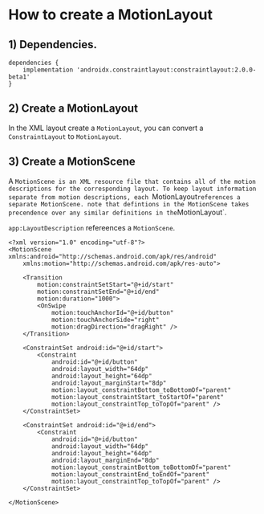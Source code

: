 # How to create a MotionLayout

## 1) Dependencies.
```
dependencies {
    implementation 'androidx.constraintlayout:constraintlayout:2.0.0-beta1'
}
```

## 2) Create a MotionLayout
In the XML layout create a `MotionLayout`, you can convert a `ConstraintLayout` to `MotionLayout`. 


## 3) Create a MotionScene
A `MotionScene is an XML resource file that contains all of the motion descriptions for the corresponding layout. To keep layout information separate from motion descriptions, each `MotionLayout` references a separate MotionScene. note that defintions in the MotionScene takes precendence over any similar definitions in the `MotionLayout`. 

`app:LayoutDescription` refereences a `MotionScene`.
```
<?xml version="1.0" encoding="utf-8"?>
<MotionScene xmlns:android="http://schemas.android.com/apk/res/android"
    xmlns:motion="http://schemas.android.com/apk/res-auto">

    <Transition
        motion:constraintSetStart="@+id/start"
        motion:constraintSetEnd="@+id/end"
        motion:duration="1000">
        <OnSwipe
            motion:touchAnchorId="@+id/button"
            motion:touchAnchorSide="right"
            motion:dragDirection="dragRight" />
    </Transition>

    <ConstraintSet android:id="@+id/start">
        <Constraint
            android:id="@+id/button"
            android:layout_width="64dp"
            android:layout_height="64dp"
            android:layout_marginStart="8dp"
            motion:layout_constraintBottom_toBottomOf="parent"
            motion:layout_constraintStart_toStartOf="parent"
            motion:layout_constraintTop_toTopOf="parent" />
    </ConstraintSet>

    <ConstraintSet android:id="@+id/end">
        <Constraint
            android:id="@+id/button"
            android:layout_width="64dp"
            android:layout_height="64dp"
            android:layout_marginEnd="8dp"
            motion:layout_constraintBottom_toBottomOf="parent"
            motion:layout_constraintEnd_toEndOf="parent"
            motion:layout_constraintTop_toTopOf="parent" />
    </ConstraintSet>

</MotionScene>
```
